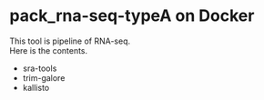 # pack_rna-seq-typeA on Docker
This tool is pipeline of RNA-seq.  
Here is the contents.  
- sra-tools
- trim-galore
- kallisto

